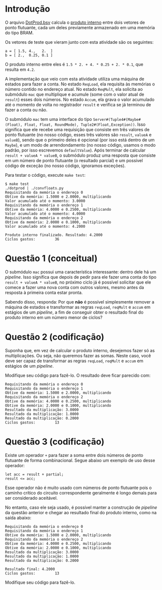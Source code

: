 # Introdução

O arquivo [DotProd.bsv](DotProd.bsv) calcula o [produto interno](https://pt.wikipedia.org/wiki/Produto_interno#Exemplos) entre dois vetores de ponto flutuante, cada um deles previamente armazenado em uma memória do tipo BRAM.

Os vetores de teste que vieram junto com esta atividade são os seguintes:

```
a = [ 1.5, 4.,   2.  ]
b = [ 2.,  0.25, 0.1 ]
```

O produto interno entre eles é `1.5 * 2. + 4. * 0.25 + 2. * 0.1`, que resulta em `4.2`.

A implementação que veio com esta atividade utiliza uma máquina de estados para fazer a conta. No estado `ReqLoad`, ela requisita às memórias o número contido no endereço atual. No estado `ReqMult`, ela solicita ao submódulo `mac` que multiplique e acumule (some com o valor atual de `result`) esses dois números. No estado `Accum`, ela grava o valor acumulado até o momento de volta no registrador `result` e verifica se já terminou de fazer a conta ou não.

O submódulo `mac` tem uma interface do tipo `Server#(Tuple4#(Maybe#(Float), Float, Float, RoundMode), Tuple2#(Float,Exception))`. Isso significa que ele recebe uma requisição que consiste em três valores de ponto flutuante (no nosso código, esses três valores são `result`, `valueA` e `valueB`), sendo que o primeiro deles é opcional (por isso está dentro de um `Maybe`), e um modo de arrendondamento (no nosso código, usamos o modo padrão, por isso escrevemos `defaultValue`). Após terminar de calcular `result + valueA * valueB`, o submódulo produz uma resposta que consiste em um número de ponto flutuante (o resultado parcial) e um possível código de exceção (no nosso código, ignoramos exceções).

Para testar o código, execute `make test`:

```
$ make test
./dotprod | ./convfloats.py
Requisitando da memória o endereço 0
Obtive da memória: 1.5000 e 2.0000, multiplicando
Valor acumulado até o momento: 3.0000
Requisitando da memória o endereço 1
Obtive da memória: 4.0000 e 0.2500, multiplicando
Valor acumulado até o momento: 4.0000
Requisitando da memória o endereço 2
Obtive da memória: 2.0000 e 0.1000, multiplicando
Valor acumulado até o momento: 4.2000

Produto interno finalizado. Resultado: 4.2000
Ciclos gastos:         36
```


# Questão 1 (conceitual)

O submódulo `mac` possui uma característica interessante: dentro dele há um *pipeline*. Isso significa que depois de pedir para ele fazer uma conta do tipo `result + valueA * valueB`, no próximo ciclo já é possível solicitar que ele comece a fazer uma nova conta com outros valores, mesmo antes da resposta à primeira conta estar pronta.

Sabendo disso, responda: Por que **não** é possível simplesmente remover a máquina de estados e transformar as regras `reqLoad`, `reqMult` e `accum` em estágios de um *pipeline*, a fim de conseguir obter o resultado final do produto interno em um número menor de ciclos?


# Questão 2 (codificação)

Suponha que, em vez de calcular o produto interno, desejemos fazer só as multiplicações. Ou seja, não queremos fazer as somas. Neste caso, você deve ser capaz de transformar as regras `reqLoad`, `reqMult` e `accum` em estágios de um *pipeline*.

Modifique seu código para fazê-lo. O resultado deve ficar parecido com:

```
Requisitando da memória o endereço 0
Requisitando da memória o endereço 1
Obtive da memória: 1.5000 e 2.0000, multiplicando
Requisitando da memória o endereço 2
Obtive da memória: 4.0000 e 0.2500, multiplicando
Obtive da memória: 2.0000 e 0.1000, multiplicando
Resultado da multiplicação: 3.0000
Resultado da multiplicação: 1.0000
Resultado da multiplicação: 0.2000
Ciclos gastos:         13
```


# Questão 3 (codificação)

Existe um operador `+` para fazer a soma entre dois números de ponto flutuante de forma combinacional. Segue abaixo um exemplo de uso desse operador:

```bluespec
let acc = result + partial;
result <= acc;
```

Esse operador não é muito usado com números de ponto flutuante pois o caminho crítico do circuito correspondente geralmente é longo demais para ser considerado aceitável.

No entanto, caso ele seja usado, é possível manter a construção de *pipeline* da questão anterior e chegar ao resultado final do produto interno, como na saída abaixo:

```
Requisitando da memória o endereço 0
Requisitando da memória o endereço 1
Obtive da memória: 1.5000 e 2.0000, multiplicando
Requisitando da memória o endereço 2
Obtive da memória: 4.0000 e 0.2500, multiplicando
Obtive da memória: 2.0000 e 0.1000, multiplicando
Resultado da multiplicação: 3.0000
Resultado da multiplicação: 1.0000
Resultado da multiplicação: 0.2000

Resultado final: 4.2000
Ciclos gastos:         13
```

Modifique seu código para fazê-lo.
